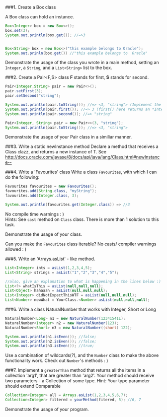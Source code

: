 ###1. Create a Box class

A Box class can hold an instance. 

```java
Box<Integer> box = new Box<>();
box.set(3);
System.out.println(box.get()); //=>3


Box<String> box = new Box<>("this example belongs to Oracle");
System.out.prinln(box.get()) //"this example belongs to  Oracle"
```

Demonstrate the usage of the class you wrote in a main method, setting an `Integer`, a `String`, and a `List<String>` list to the box.

###2. Create a Pair<F,S> class
**F** stands for first, **S** stands for second.

```java
Pair<Integer,String> pair = new Pair<>();
pair.setFirst(3);
pair.setSecond("string");

System.out.println(pair.toString()); //=> <3, "string"> (Implement the to string method as well) 
System.out.println(pair.first()); //=> 3 (first() here returns an *Integer*, not an *Object*!)
System.out.println(pair.second()); //=> "string"

Pair<Integer, String> pair = new Pair<>(3, "string");
System.out.println(pair.toString()); //=> <3, "string"> 
```

Demonstrate the usage of your Pair class in a similiar manner.

###3. Write a static newInstance method
Declare a method that receives a Class<T> clazz, and returns a new instance of T. See http://docs.oracle.com/javase/8/docs/api/java/lang/Class.html#newInstance--


###4. Write a 'Favourites' class
Write a class `Favourites`, with which I can do the following:
```java
Favourites favourites = new Favourites();
favourites.add(String.class, "myString");
favourites.add(Integer.class, 3);

System.out.println(favourites.get(Integer.class)) => //3
```
No compile time warnings : )  
Hints: See `cast` method on `Class` class. There is more than 1 solution to this task.


Demonstrate the usage of your class.  

Can you make the `Favourites` class iterable? No casts/ compiler warnings allowed : )

###5. Write an 'Arrays.asList' - like method.
```java
List<Integer> ints = asList(1,2,3,4,5);
List<String> strings = asList("1","2","3","4","5");

//also, give an explanation to what is happening in the lines below :)
List<?> whatIsThis = asList(null,null,null);
List<Object> hahaaah = asList(null,null,null);
List<Integer> didNotExpectThisWTF = asList(null,null,null);
List<Number> nowWhat = YourClass.<Number> asList(null,null,null);
```


###6. Write a class NaturalNumber that works with Integer, Short or Long
```java
NaturalNumber<Long> n1 = new NaturalNumber(12341541L);
NaturalNumber<Integer> n2 = new NaturalNumber(123);
NaturalNumber<Short> n3 = new NaturalNumber((short) 122);

System.out.println(n1.isEven()); //false;
System.out.println(n2.isEven()); //false;
System.out.println(n3.isEven()); //true;
```
Use a combination of wildcards(?), and the `Number` class to make the above functionality work. Check out `Number`'s methods : )

###7. Implement a `greaterThan` method that returns all the items in a collection 'arg1', that are greater than 'arg2'.
Your method should receive two parameters - a Collection of some type. 
Hint: Your type parameter should extend Comparable<T>

```java 
Collection<Integer> all = Arrays.asList(1,2,3,4,5,6,7);
Collection<Integer> filtered = yourMethod(fitered, 5); //6, 7
```
Demonstrate the usage of your program.



